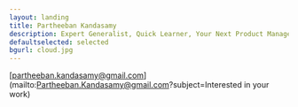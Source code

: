 ```yaml
---
layout: landing
title: Partheeban Kandasamy
description: Expert Generalist, Quick Learner, Your Next Product Manager
defaultselected: selected
bgurl: cloud.jpg
---
```


[partheeban.kandasamy@gmail.com](mailto:Partheeban.Kandasamy@gmail.com?subject=Interested in your work)
